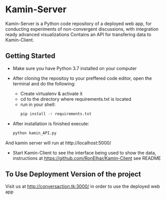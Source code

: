 # Kamin-Server

Kamin-Server is a Python code repository of a deployed web app, for conducting experiments of non-convergent discussions, with integration ready advanced visualizations
Contains an API for transfering data to Kamin-Client.

## Getting Started

* Make sure you have Python 3.7 installed on your computer

* After cloning the repositoy to your preffered code editor, open the terminal and do the following:
  * Create virtualenv & activate it
  * cd to the directory where requirements.txt is located
  * run in your shell:
    ```bash
    pip install -r requirements.txt
    ```
* After installation is finished execute:
    ```bash
    python kamin_API.py
    ```
And kamin server will run at http://localhost:5000/

* Start Kamin-Client to see the interface being used to show the data, instructions at https://github.com/RonElhar/Kamin-Client see README


## To Use Deployment Version of the project

Visit us at http://conversaction.tk:3000/ in order to use the deployed web app
